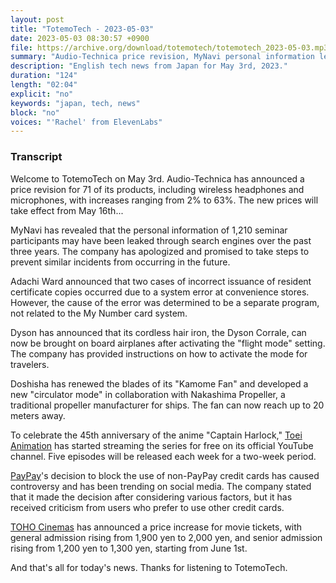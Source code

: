 ```yaml
---
layout: post
title: "TotemoTech - 2023-05-03"
date: 2023-05-03 08:30:57 +0900
file: https://archive.org/download/totemotech/totemotech_2023-05-03.mp3
summary: "Audio-Technica price revision, MyNavi personal information leak, and new Dyson 'flight mode' for Cordless hair iron, & more…"
description: "English tech news from Japan for May 3rd, 2023."
duration: "124"
length: "02:04"
explicit: "no"
keywords: "japan, tech, news"
block: "no"
voices: "'Rachel' from ElevenLabs"
---
```


### Transcript

Welcome to TotemoTech on May 3rd. Audio-Technica has announced a price revision for 71 of its products, including wireless headphones and microphones, with increases ranging from 2% to 63%. The new prices will take effect from May 16th...

MyNavi has revealed that the personal information of 1,210 seminar participants may have been leaked through search engines over the past three years. The company has apologized and promised to take steps to prevent similar incidents from occurring in the future.

Adachi Ward announced that two cases of incorrect issuance of resident certificate copies occurred due to a system error at convenience stores. However, the cause of the error was determined to be a separate program, not related to the My Number card system.

Dyson has announced that its cordless hair iron, the Dyson Corrale, can now be brought on board airplanes after activating the "flight mode" setting. The company has provided instructions on how to activate the mode for travelers.

Doshisha has renewed the blades of its "Kamome Fan" and developed a new "circulator mode" in collaboration with Nakashima Propeller, a traditional propeller manufacturer for ships. The fan can now reach up to 20 meters away.

To celebrate the 45th anniversary of the anime "Captain Harlock," [Toei Animation](/companies/toei-animation) has started streaming the series for free on its official YouTube channel. Five episodes will be released each week for a two-week period.

[PayPay](/companies/paypay)'s decision to block the use of non-PayPay credit cards has caused controversy and has been trending on social media. The company stated that it made the decision after considering various factors, but it has received criticism from users who prefer to use other credit cards.

[TOHO Cinemas](/companies/toho-cinemas) has announced a price increase for movie tickets, with general admission rising from 1,900 yen to 2,000 yen, and senior admission rising from 1,200 yen to 1,300 yen, starting from June 1st.

And that's all for today's news. Thanks for listening to TotemoTech.
